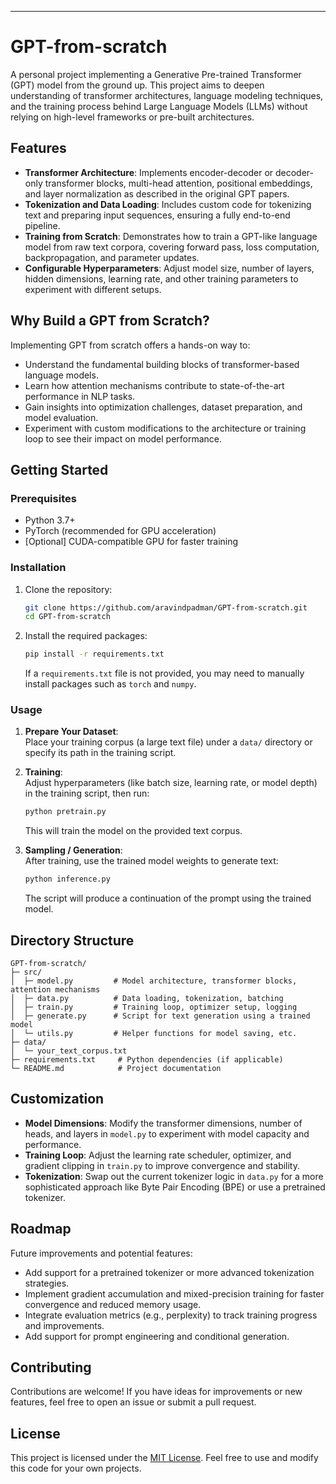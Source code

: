 ---

# GPT-from-scratch

A personal project implementing a Generative Pre-trained Transformer (GPT) model from the ground up. This project aims to deepen understanding of transformer architectures, language modeling techniques, and the training process behind Large Language Models (LLMs) without relying on high-level frameworks or pre-built architectures.

## Features

- **Transformer Architecture**: Implements encoder-decoder or decoder-only transformer blocks, multi-head attention, positional embeddings, and layer normalization as described in the original GPT papers.
- **Tokenization and Data Loading**: Includes custom code for tokenizing text and preparing input sequences, ensuring a fully end-to-end pipeline.
- **Training from Scratch**: Demonstrates how to train a GPT-like language model from raw text corpora, covering forward pass, loss computation, backpropagation, and parameter updates.
- **Configurable Hyperparameters**: Adjust model size, number of layers, hidden dimensions, learning rate, and other training parameters to experiment with different setups.

## Why Build a GPT from Scratch?

Implementing GPT from scratch offers a hands-on way to:

- Understand the fundamental building blocks of transformer-based language models.
- Learn how attention mechanisms contribute to state-of-the-art performance in NLP tasks.
- Gain insights into optimization challenges, dataset preparation, and model evaluation.
- Experiment with custom modifications to the architecture or training loop to see their impact on model performance.

## Getting Started

### Prerequisites

- Python 3.7+
- PyTorch (recommended for GPU acceleration)
- [Optional] CUDA-compatible GPU for faster training

### Installation

1. Clone the repository:
   ```bash
   git clone https://github.com/aravindpadman/GPT-from-scratch.git
   cd GPT-from-scratch
   ```
   
2. Install the required packages:
   ```bash
   pip install -r requirements.txt
   ```
   
   If a `requirements.txt` file is not provided, you may need to manually install packages such as `torch` and `numpy`.

### Usage

1. **Prepare Your Dataset**:  
   Place your training corpus (a large text file) under a `data/` directory or specify its path in the training script.
   
2. **Training**:  
   Adjust hyperparameters (like batch size, learning rate, or model depth) in the training script, then run:
   ```bash
   python pretrain.py 
   ```
   This will train the model on the provided text corpus.

3. **Sampling / Generation**:  
   After training, use the trained model weights to generate text:
   ```bash
   python inference.py
   ```
   The script will produce a continuation of the prompt using the trained model.

## Directory Structure

```
GPT-from-scratch/
├─ src/
│  ├─ model.py         # Model architecture, transformer blocks, attention mechanisms
│  ├─ data.py          # Data loading, tokenization, batching
│  ├─ train.py         # Training loop, optimizer setup, logging
│  ├─ generate.py      # Script for text generation using a trained model
│  └─ utils.py         # Helper functions for model saving, etc.
├─ data/
│  └─ your_text_corpus.txt
├─ requirements.txt     # Python dependencies (if applicable)
└─ README.md            # Project documentation
```

## Customization

- **Model Dimensions**: Modify the transformer dimensions, number of heads, and layers in `model.py` to experiment with model capacity and performance.
- **Training Loop**: Adjust the learning rate scheduler, optimizer, and gradient clipping in `train.py` to improve convergence and stability.
- **Tokenization**: Swap out the current tokenizer logic in `data.py` for a more sophisticated approach like Byte Pair Encoding (BPE) or use a pretrained tokenizer.

## Roadmap

Future improvements and potential features:

- Add support for a pretrained tokenizer or more advanced tokenization strategies.
- Implement gradient accumulation and mixed-precision training for faster convergence and reduced memory usage.
- Integrate evaluation metrics (e.g., perplexity) to track training progress and improvements.
- Add support for prompt engineering and conditional generation.

## Contributing

Contributions are welcome! If you have ideas for improvements or new features, feel free to open an issue or submit a pull request.

## License

This project is licensed under the [MIT License](LICENSE). Feel free to use and modify this code for your own projects.
